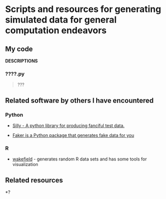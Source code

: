 # Scripts and resources for generating simulated data for general computation endeavors

My code
-------

**DESCRIPTIONS**


### ????.py


> ???




Related software by others I have encountered
--------------------------------------------

### Python

* [Silly - A python library for producing fanciful test data.](https://github.com/classam/silly?utm_content=buffera8f2d&utm_medium=social&utm_source=twitter.com&utm_campaign=buffer)

* [Faker is a Python package that generates fake data for you](https://github.com/joke2k/faker)


### R

* [wakefield](https://github.com/trinker/wakefield) - generates random R data sets and has some tools for visualization

Related resources
----------------

*?
